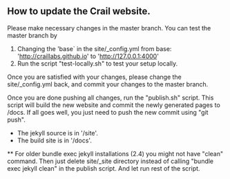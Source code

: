 ## How to update the Crail website. 

Please make necessary changes in the master branch. You can test 
the master branch by 
 1. Changing the 'base` in the site/_config.yml from base: 
    'http://craillabs.github.io' to 
    'http://127.0.0.1:4000'
 2. Run the script "test-locally.sh" to test your setup locally. 

Once you are satisfied with your changes, please change the 
site/_config.yml back, and commit your changes to the master 
branch. 

Once you are done pushing all changes, run the "publish.sh" script.
This script will build the new website and commit the newly
generated pages to /docs. If all goes well, you just need to push
the new commit using "git push".

- The jekyll source is in '/site'.
- The build site is in '/docs'. 

** 
For older bundle exec jekyll installations (2.4) you might not have 
"clean" command. Then just delete site/_site directory instead of 
calling "bundle exec jekyll clean" in the publish script. And let
run rest of the script. 
